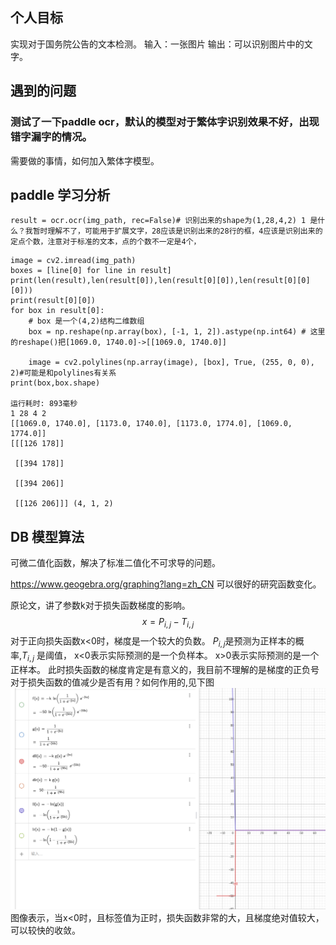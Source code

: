 ## 个人目标
实现对于国务院公告的文本检测。
输入：一张图片
输出：可以识别图片中的文字。


## 遇到的问题

### 测试了一下paddle ocr，默认的模型对于繁体字识别效果不好，出现错字漏字的情况。
需要做的事情，如何加入繁体字模型。


## paddle 学习分析

```
result = ocr.ocr(img_path, rec=False)# 识别出来的shape为(1,28,4,2) 1 是什么？我暂时理解不了，可能用于扩展文字，28应该是识别出来的28行的框，4应该是识别出来的定点个数，注意对于标准的文本，点的个数不一定是4个，
```

```
image = cv2.imread(img_path)
boxes = [line[0] for line in result]
print(len(result),len(result[0]),len(result[0][0]),len(result[0][0][0]))
print(result[0][0])
for box in result[0]:
    # box 是一个(4,2)结构二维数组
    box = np.reshape(np.array(box), [-1, 1, 2]).astype(np.int64) # 这里的reshape()把[1069.0, 1740.0]->[[1069.0, 1740.0]]
    
    image = cv2.polylines(np.array(image), [box], True, (255, 0, 0), 2)#可能是和polylines有关系
print(box,box.shape)

运行耗时: 893毫秒
1 28 4 2
[[1069.0, 1740.0], [1173.0, 1740.0], [1173.0, 1774.0], [1069.0, 1774.0]]
[[[126 178]]

 [[394 178]]

 [[394 206]]

 [[126 206]]] (4, 1, 2)
```

## DB 模型算法
可微二值化函数，解决了标准二值化不可求导的问题。

https://www.geogebra.org/graphing?lang=zh_CN 可以很好的研究函数变化。 

原论文，讲了参数k对于损失函数梯度的影响。
$$x=P_{{i,j}}-T_{{i,j}}$$ 
对于正向损失函数x<0时，梯度是一个较大的负数。
$P_{{i,j}}$是预测为正样本的概率,$T_{{i,j}}$ 是阈值，
x<0表示实际预测的是一个负样本。
x>0表示实际预测的是一个正样本。
此时损失函数的梯度肯定是有意义的，我目前不理解的是梯度的正负号对于损失函数的值减少是否有用？如何作用的,见下图
![正损失函数和其梯度](./media/02-db-loss_function.png)
图像表示，当x<0时，且标签值为正时，损失函数非常的大，且梯度绝对值较大，可以较快的收敛。






